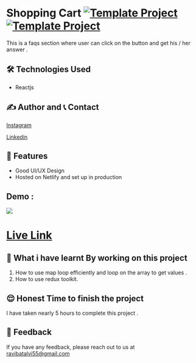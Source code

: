 # Shopping Cart [![Template Project](https://img.shields.io/badge/Web-App-red)](http://www.gnu.org/licenses/agpl-3.0) [![Template Project](https://img.shields.io/badge/Technologies%20-ReactJs-brightgreen)](http://www.gnu.org/licenses/agpl-3.0)

This is a faqs section where user can click on the button and get his / her answer .


## 🛠 Technologies Used
  - Reactjs







## ✍️ Author and 📞 Contact

  [Instagram](https://www.instagram.com/ravibatalvi752/)
  
  [Linkedin](https://www.linkedin.com/in/ravi-kumar-9a42a8174/)
   

## 📝 Features

- Good UI/UX Design
- Hosted on Netlify and set up in production

## Demo :
![](./Image/Project_1.png)

 # [Live Link]()
## 🤔 What i have learnt By working on this project
1. How to use map loop efficiently and loop on the array to get values .
2. How to use redux toolkit.

## 😌 Honest Time to finish the project

I have taken nearly 5 hours to complete this project .

## 👀 Feedback
If you have any feedback, please reach out to us at ravibatalvi55@gmail.com